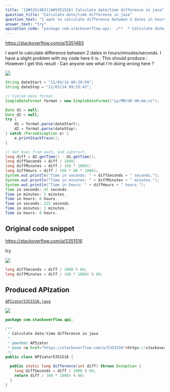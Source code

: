 ```yaml
---
title: "[Q#5351483][A#5351516] Calculate date/time difference in java"
question_title: "Calculate date/time difference in java"
question_text: "I want to calculate difference between 2 dates in hours/minutes/seconds. I have a slight problem with my code here it is : This should produce : However I get this result : Can anyone see what I'm doing wrong here ?"
answer_text: "try"
apization_code: "package com.stackoverflow.api;  /**  * Calculate date/time difference in java  *  * @author APIzator  * @see <a href=\"https://stackoverflow.com/a/5351516\">https://stackoverflow.com/a/5351516</a>  */ public class APIzator5351516 {    public static long difference(int diff) throws Exception {     long diffSeconds = diff / 1000 % 60;     return diff / (60 * 1000) % 60;   } }"
---
```


https://stackoverflow.com/q/5351483

I want to calculate difference between 2 dates in hours/minutes/seconds.
I have a slight problem with my code here it is :
This should produce :
However I get this result :
Can anyone see what I&#x27;m doing wrong here ?


<div class="code-logo"><img src="/stackoverflow.png" /></div>

```java
String dateStart = "11/03/14 09:29:58";
String dateStop = "11/03/14 09:33:43";

// Custom date format
SimpleDateFormat format = new SimpleDateFormat("yy/MM/dd HH:mm:ss");  

Date d1 = null;
Date d2 = null;
try {
    d1 = format.parse(dateStart);
    d2 = format.parse(dateStop);
} catch (ParseException e) {
    e.printStackTrace();
}    

// Get msec from each, and subtract.
long diff = d2.getTime() - d1.getTime();
long diffSeconds = diff / 1000;         
long diffMinutes = diff / (60 * 1000);         
long diffHours = diff / (60 * 60 * 1000);                      
System.out.println("Time in seconds: " + diffSeconds + " seconds.");         
System.out.println("Time in minutes: " + diffMinutes + " minutes.");         
System.out.println("Time in hours: " + diffHours + " hours.");
Time in seconds: 45 seconds.
Time in minutes: 3 minutes.
Time in hours: 0 hours.
Time in seconds: 225 seconds.
Time in minutes: 3 minutes.
Time in hours: 0 hours.
```


## Original code snippet

https://stackoverflow.com/a/5351516

try

<div class="code-logo"><img src="/stackoverflow.png" /></div>

```java
long diffSeconds = diff / 1000 % 60;  
long diffMinutes = diff / (60 * 1000) % 60;
```

## Produced APIzation

[`APIzator5351516.java`](https://github.com/pasqualesalza/apization-temp/raw/main/data/search/APIzator5351516.java)

<div class="code-logo"><img src="/apizator.png" /></div>

```java
package com.stackoverflow.api;

/**
 * Calculate date/time difference in java
 *
 * @author APIzator
 * @see <a href="https://stackoverflow.com/a/5351516">https://stackoverflow.com/a/5351516</a>
 */
public class APIzator5351516 {

  public static long difference(int diff) throws Exception {
    long diffSeconds = diff / 1000 % 60;
    return diff / (60 * 1000) % 60;
  }
}

```